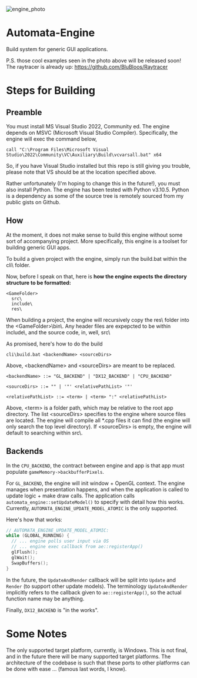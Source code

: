 
![engine_photo](https://user-images.githubusercontent.com/38915815/193379831-2a68ecbe-ef65-4e45-9353-c633f1fc598e.png)

# Automata-Engine

Build system for generic GUI applications.

P.S. those cool examples seen in the photo above will be released soon! The raytracer is already up: https://github.com/BluBloos/Raytracer

# Steps for Building

## Preamble

You must install MS Visual Studio 2022, Community ed. The engine depends on MSVC (Microsoft Visual Studio Compiler). Specifically, the engine will exec the command below,
```
call "C:\Program Files\Microsoft Visual Studio\2022\Community\VC\Auxiliary\Build\vcvarsall.bat" x64
```  
So, if you have Visual Studio installed but this repo is still giving you trouble, please note that VS should be at the location specified above.

Rather unfortunately (I'm hoping to change this in the future!), you must also install Python. The engine has been tested with Python v3.10.5. Python is a dependency as some of the source tree is remotely sourced from my public gists on Github.

## How

At the moment, it does not make sense to build this engine without some sort of accompanying project. More specifically, this engine is a toolset for building generic GUI apps.

To build a given project with the engine, simply run the build.bat within the cli\ folder.

Now, before I speak on that, here is **how 
the engine expects the directory structure to be formatted:**
```
<GameFolder>
  src\
  include\
  res\
```

When building a project, the engine will recursively copy the res\ folder into the \<GameFolder\>\\bin\\. Any header files are expepcted to be within include\\, and the source code, in, well, src\\


As promised, here's how to do the build
```
cli\build.bat <backendName> <sourceDirs>
```

Above, \<backendName\> and \<sourceDirs\> are meant to be replaced.

```
<backendName> ::= "GL_BACKEND" | "DX12_BACKEND" | "CPU_BACKEND"

<sourceDirs> ::= "" | '"' <relativePathList> '"'

<relativePathList> ::= <term> | <term> ":" <relativePathList>
```

Above, \<term\> is a folder path, which may be relative to the root app directory. The list \<sourceDirs\> specifies to the engine where source files are located. The engine will compile all *.cpp files it can find (the engine will only search the top level directory). If \<sourceDirs\> is empty, the engine will default to searching within src\\.

## Backends

In the `CPU_BACKEND`, the contract between engine and app is that app must populate `gameMemory->backbufferPixels`.

For `GL_BACKEND`, the engine will init window + OpenGL context. The engine manages when presentation happens, and when the application is called to update logic + make draw calls. The application calls `automata_engine::setUpdateModel()` to specify with detail how this works. Currently, `AUTOMATA_ENGINE_UPDATE_MODEL_ATOMIC` is the only supported. 

Here's how that works:
```C++
// AUTOMATA_ENGINE_UPDATE_MODEL_ATOMIC:
while (GLOBAL_RUNNING) {
  // ... engine polls user input via OS
  // ... engine exec callback from ae::registerApp()
  glFlush();
  glWait();
  SwapBuffers();
}
```

In the future, the `UpdateAndRender` callback will be split into `Update` and `Render` (to support other update models). The terminology `UpdateAndRender` implicitly refers to the callback given to `ae::registerApp()`, so the actual function name may be anything.

Finally, `DX12_BACKEND` is "in the works".

# Some Notes

The only supported target platform, currently, is Windows. This is not final, and in the future there will be many supported target platforms. The architecture of the codebase is such that these ports to other platforms can be done with ease ... (famous last words, I know).
